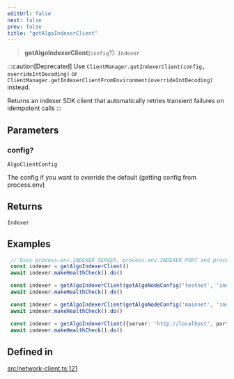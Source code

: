 ```yaml
---
editUrl: false
next: false
prev: false
title: "getAlgoIndexerClient"
---
```


> **getAlgoIndexerClient**(`config`?): `Indexer`

:::caution[Deprecated]
Use `ClientManager.getIndexerClient(config, overrideIntDecoding)` or `ClientManager.getIndexerClientFromEnvironment(overrideIntDecoding)` instead.

Returns an indexer SDK client that automatically retries transient failures on idempotent calls
:::

## Parameters

### config?

`AlgoClientConfig`

The config if you want to override the default (getting config from process.env)

## Returns

`Indexer`

## Examples

```typescript
 // Uses process.env.INDEXER_SERVER, process.env.INDEXER_PORT and process.env.INDEXER_TOKEN
 const indexer = getAlgoIndexerClient()
 await indexer.makeHealthCheck().do()
 ```

```typescript
 const indexer = getAlgoIndexerClient(getAlgoNodeConfig('testnet', 'indexer'))
 await indexer.makeHealthCheck().do()
```

```typescript
 const indexer = getAlgoIndexerClient(getAlgoNodeConfig('mainnet', 'indexer'))
 await indexer.makeHealthCheck().do()
```

```typescript
 const indexer = getAlgoIndexerClient({server: 'http://localhost', port: '8980', token: 'aaaaaaaaaaaaaaaaaaaaaaaaaaaaaaaaaaaaaaaaaaaaaaaaaaaaaaaaaaaaaaaa'})
 await indexer.makeHealthCheck().do()
```

## Defined in

[src/network-client.ts:121](https://github.com/algorandfoundation/algokit-utils-ts/blob/e57e96ab17213653e656688e8d7251c0107554cf/src/network-client.ts#L121)
